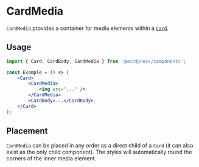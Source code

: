 # CardMedia

`CardMedia` provides a container for media elements within a [`Card`](/packages/components/src/card/card/README.md).

## Usage

```jsx
import { Card, CardBody, CardMedia } from '@wordpress/components';

const Example = () => (
	<Card>
		<CardMedia>
			<img src="..." />
		</CardMedia>
		<CardBody>...</CardBody>
	</Card>
);
```

## Placement

`CardMedia` can be placed in any order as a direct child of a `Card` (it can also exist as the only child component). The styles will automatically round the corners of the inner media element.
